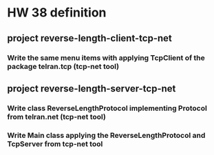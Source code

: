 # HW 38 definition
## project reverse-length-client-tcp-net
### Write the same menu items with applying TcpClient of the package telran.tcp (tcp-net tool)
## project reverse-length-server-tcp-net
### Write class ReverseLengthProtocol implementing Protocol from telran.net (tcp-net tool)
### Write Main class applying the ReverseLengthProtocol and TcpServer from tcp-net tool